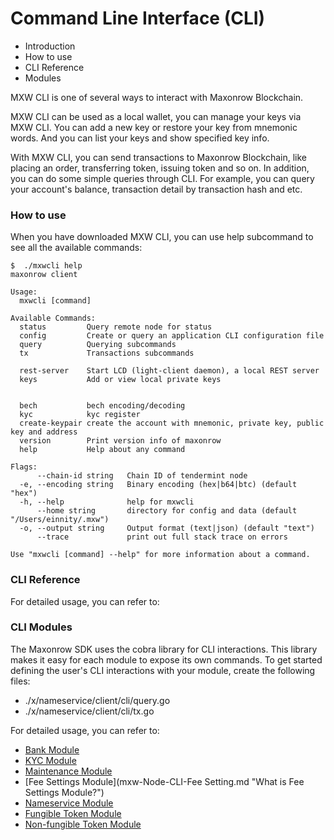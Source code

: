 # Command Line Interface (CLI)
* Introduction 
* How to use
* CLI Reference
* Modules


MXW CLI is one of several ways to interact with Maxonrow Blockchain.

MXW CLI can be used as a local wallet, you can manage your keys via MXW CLI. You can add a new key or restore your key from mnemonic words. And you can list your keys and show specified key info.

With MXW CLI, you can send transactions to Maxonrow Blockchain, like placing an order, transferring token, issuing token and so on. In addition, you can do some simple queries through CLI. For example, you can query your account's balance, transaction detail by transaction hash and etc.

### How to use
When you have downloaded MXW CLI, you can use help subcommand to see all the available commands:

```
$  ./mxwcli help
maxonrow client

Usage:
  mxwcli [command]

Available Commands:
  status         Query remote node for status
  config         Create or query an application CLI configuration file
  query          Querying subcommands
  tx             Transactions subcommands
                 
  rest-server    Start LCD (light-client daemon), a local REST server
  keys           Add or view local private keys
                 
                 
  bech           bech encoding/decoding
  kyc            kyc register
  create-keypair create the account with mnemonic, private key, public key and address
  version        Print version info of maxonrow
  help           Help about any command

Flags:
      --chain-id string   Chain ID of tendermint node
  -e, --encoding string   Binary encoding (hex|b64|btc) (default "hex")
  -h, --help              help for mxwcli
      --home string       directory for config and data (default "/Users/einnity/.mxw")
  -o, --output string     Output format (text|json) (default "text")
      --trace             print out full stack trace on errors

Use "mxwcli [command] --help" for more information about a command.
```

### CLI Reference
For detailed usage, you can refer to:

### CLI Modules
The Maxonrow SDK uses the cobra library for CLI interactions. This library makes it easy for each module to expose its own commands. To get started defining the user's CLI interactions with your module, create the following files:

* ./x/nameservice/client/cli/query.go
* ./x/nameservice/client/cli/tx.go

For detailed usage, you can refer to:

* [Bank Module](mxw-Node-CLI-Bank.md "What is Bank Module?")
* [KYC Module](mxw-Node-CLI-Kyc.md "What is KYC Module?")
* [Maintenance Module](mxw-Node-CLI-Maintenance.md "What is Maintenance Module?") 
* [Fee Settings Module](mxw-Node-CLI-Fee Setting.md "What is Fee Settings Module?") 
* [Nameservice Module](mxw-Node-CLI-Nameservice.md "What is Nameservice Module?")
* [Fungible Token Module](mxw-Node-CLI-Fungible-Token.md "What is Fungible Token Module?")
* [Non-fungible Token Module](mxw-Node-CLI-Non-Fungible-Token.md "What is Non-fungible Token Module?")

